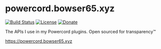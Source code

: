 # powercord.bowser65.xyz
[![Build Status](https://img.shields.io/travis/Bowser65/powercord.bowser65.xyz/master.svg?style=flat-square&logo=travis)](https://travis-ci.org/Bowser65/Tokenize)
[![License](https://img.shields.io/github/license/Bowser65/powercord.bowser65.xyz.svg?style=flat-square)](https://github.com/learndesk/mailcheck/blob/master/LICENSE)
[![Donate](https://img.shields.io/badge/donate-Patreon-F96854.svg?style=flat-square)](https://www.patreon.com/Bowser65)

The APIs I use in my Powercord plugins. Open sourced for transparency:tm:

https://powercord.bowser65.xyz
<!-- https://aethcord.bowser65.xyz -->
